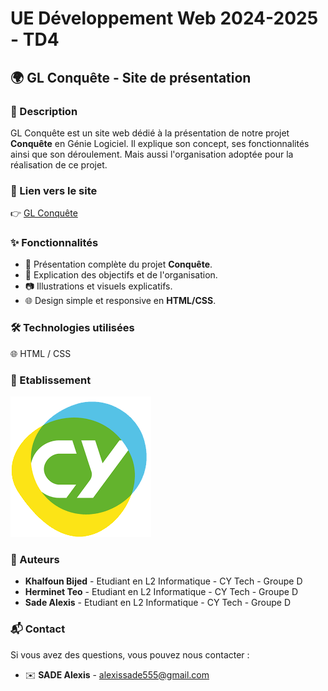 # UE Développement Web 2024-2025 - TD4

## 🌍 GL Conquête - Site de présentation

### 📝 Description
GL Conquête est un site web dédié à la présentation de notre projet **Conquête** en Génie Logiciel.
Il explique son concept, ses fonctionnalités ainsi que son déroulement. Mais aussi l'organisation adoptée pour la réalisation de ce projet.

### 🔗 Lien vers le site
👉 [GL Conquête](https://alexissade78.github.io/e-asade-dev-web/)

### ✨ Fonctionnalités
- 📌 Présentation complète du projet **Conquête**.
- 📖 Explication des objectifs et de l'organisation.
- 📷 Illustrations et visuels explicatifs.
- 🌐 Design simple et responsive en **HTML/CSS**.

### 🛠️ Technologies utilisées
🌐 HTML / CSS

### 🏢 Etablissement
![Logo de CY Cergy Paris Université](images/CY_Cergy_Paris_Universite_-_Logo.png)

### 👥 Auteurs
- **Khalfoun Bijed** - Etudiant en L2 Informatique - CY Tech - Groupe D
- **Herminet Teo** - Etudiant en L2 Informatique - CY Tech - Groupe D
- **Sade Alexis** - Etudiant en L2 Informatique - CY Tech - Groupe D

### 📬 Contact
Si vous avez des questions, vous pouvez nous contacter :
- ✉️ **SADE Alexis** - [alexissade555@gmail.com](mailto:alexissade555@gmail.com)
